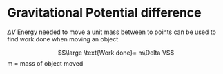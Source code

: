 # Gravitational Potential difference

$\Delta V$ 
Energy needed to move a unit mass between to points
can be used to find work done when moving an object

$$\large \text{Work done}= m\Delta V$$m = mass of object moved